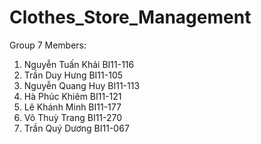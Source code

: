 # Clothes_Store_Management
Group 7
Members:
1. Nguyễn Tuấn Khải	BI11-116
2. Trần Duy Hưng	BI11-105
3. Nguyễn Quang Huy	BI11-113
4. Hà Phúc Khiêm	BI11-121
5. Lê Khánh Minh	BI11-177
6. Võ Thuỳ Trang	BI11-270
7. Trần Quý Dương	BI11-067